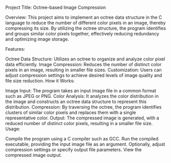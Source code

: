 Project Title: Octree-based Image Compression

Overview:
This project aims to implement an octree data structure in the C language to reduce the number of different color pixels in an image, thereby compressing its size. By utilizing the octree structure, the program identifies and groups similar color pixels together, effectively reducing redundancy and optimizing image storage.

Features:

Octree Data Structure: Utilizes an octree to organize and analyze color pixel data efficiently.
Image Compression: Reduces the number of distinct color pixels in an image, resulting in smaller file sizes.
Customization: Users can adjust compression settings to achieve desired levels of image quality and file size reduction.
How it Works:

Image Input: The program takes an input image file in a common format such as JPEG or PNG.
Color Analysis: It analyzes the color distribution in the image and constructs an octree data structure to represent this distribution.
Compression: By traversing the octree, the program identifies clusters of similar color pixels and replaces them with a single representative color.
Output: The compressed image is generated, with a reduced number of distinct color pixels, resulting in a smaller file size.
Usage:

Compile the program using a C compiler such as GCC.
Run the compiled executable, providing the input image file as an argument.
Optionally, adjust compression settings or specify output file parameters.
View the compressed image output.
